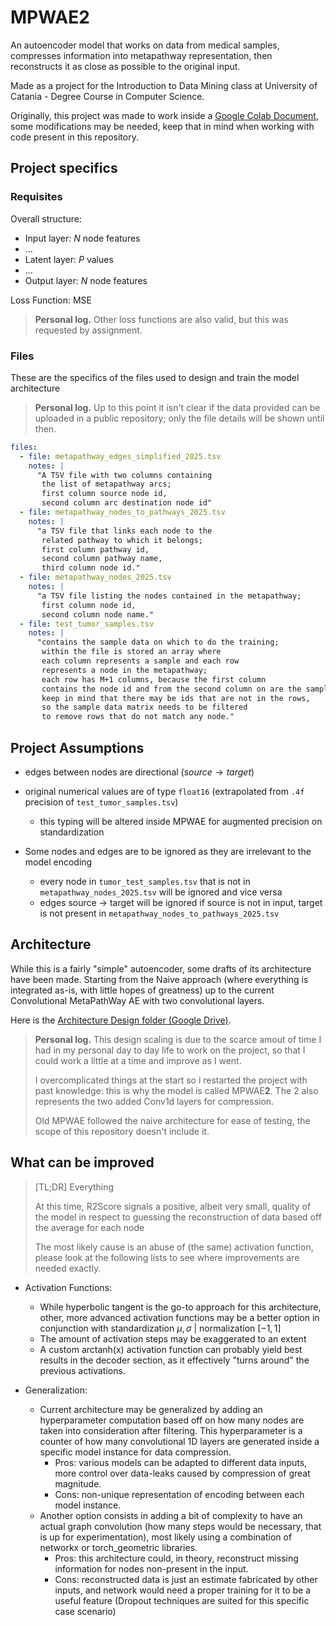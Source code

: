 # MPWAE2

An autoencoder model that works on data from medical samples, compresses information into metapathway representation, then reconstructs it as close as possible to the original input.

Made as a project for the Introduction to Data Mining class at University of Catania - Degree Course in Computer Science.

Originally, this project was made to work inside a [Google Colab Document](https://colab.research.google.com/drive/1s8aD9c0gD2y3k318R38TMNAjWPEDl9js?usp=sharing), some modifications may be needed, keep that in mind when working with code present in this repository.

## Project specifics

### Requisites

Overall structure:
- Input layer: $N$ node features
- ...
- Latent layer: $P$ values
- ...
- Output layer: $N$ node features

Loss Function: MSE

> **Personal log.**  Other loss functions are also valid, but this was requested by assignment.

### Files

These are the specifics of the files used to design and train the model architecture

> **Personal log.** Up to this point it isn't clear if the data provided can be uploaded in a public repository; only the file details will be shown until then.

```yaml
files:
  - file: metapathway_edges_simplified_2025.tsv
    notes: |
      "A TSV file with two columns containing
       the list of metapathway arcs;
       first column source node id,
       second column arc destination node id"
  - file: metapathway_nodes_to_pathways_2025.tsv
    notes: |
      "a TSV file that links each node to the
       related pathway to which it belongs;
       first column pathway id,
       second column pathway name,
       third column node id."
  - file: metapathway_nodes_2025.tsv
    notes: |
      "a TSV file listing the nodes contained in the metapathway;
       first column node id,
       second column node name."
  - file: test_tumor_samples.tsv
    notes: |
      "contains the sample data on which to do the training;
       within the file is stored an array where
       each column represents a sample and each row
       represents a node in the metapathway;
       each row has M+1 columns, because the first column
       contains the node id and from the second column on are the samples;
       keep in mind that there may be ids that are not in the rows,
       so the sample data matrix needs to be filtered
       to remove rows that do not match any node."
```

## Project Assumptions

- edges between nodes are directional $(source \to target)$

- original numerical values are of type `float16` (extrapolated from `.4f` precision of `test_tumor_samples.tsv`)
  - this typing will be altered inside MPWAE for augmented precision on standardization

- Some nodes and edges are to be ignored as they are irrelevant to the model encoding
  - every node in `tumor_test_samples.tsv` that is not in `metapathway_nodes_2025.tsv` will be ignored and vice versa
  - edges source -> target will be ignored if source is not in input, target is not present in `metapathway_nodes_to_pathways_2025.tsv`

## Architecture

While this is a fairly "simple" autoencoder, some drafts of its architecture have been made. Starting from the Naive approach (where everything is integrated as-is, with little hopes of greatness) up to the current Convolutional MetaPathWay AE with two convolutional layers.

Here is the [Architecture Design folder (Google Drive)](https://drive.google.com/drive/folders/1b_HbaFRjQrZYtTOQplmKU97p9jKFjhyi?usp=drive_link).

> **Personal log.** This design scaling is due to the scarce amout of time I had in my personal day to day life to work on the project, so that I could work a little at a time and improve as I went.
>
>I overcomplicated things at the start so i restarted the project with past knowledge: this is why the model is called MPWAE**2**. The 2 also represents the two added Conv1d layers for compression.
>
> Old MPWAE followed the naive architecture for ease of testing, the scope of this repository doesn't include it.

## What can be improved

> [TL;DR] Everything
>
> At this time, R2Score signals a positive, albeit very small, quality of the model in respect to guessing the reconstruction of data based off the average for each node
>
> The most likely cause is an abuse of (the same) activation function, please look at the following lists to see where improvements are needed exactly.

- Activation Functions:
  - While hyperbolic tangent is the go-to approach for this architecture, other, more advanced activation functions may be a better option in conjunction with standardization $\mu, \sigma$ | normalization $[-1, 1]$
  - The amount of activation steps may be exaggerated to an extent
  - A custom arctanh(x) activation function can probably yield best results in the decoder section, as it effectively "turns around" the previous activations.

- Generalization:
  - Current architecture may be generalized by adding an hyperparameter computation based off on how many nodes are taken into consideration after filtering. This hyperparameter is a counter of how many convolutional 1D layers are generated inside a specific model instance for data compression.
    - Pros: various models can be adapted to different data inputs, more control over data-leaks caused by compression of great magnitude.
    - Cons: non-unique representation of encoding between each model instance.
  - Another option consists in adding a bit of complexity to have an actual graph convolution (how many steps would be necessary, that is up for experimentation), most likely using a combination of networkx or torch_geometric libraries.
    - Pros: this architecture could, in theory, reconstruct missing information for nodes non-present in the input.
    - Cons: reconstructed data is just an estimate fabricated by other inputs, and network would need a proper training for it to be a useful feature (Dropout techniques are suited for this specific case scenario)


